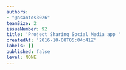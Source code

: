 ```yaml
---
authors:
- "@asantos3026"
teamSize: 2
issueNumber: 92
title: 'Project Sharing Social Media app '
createdAt: '2016-10-08T05:04:41Z'
labels: []
published: false
level: NONE
---
```






